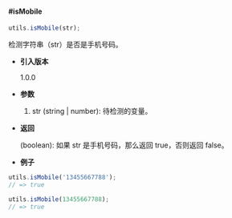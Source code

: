 #### #isMobile

```javascript
utils.isMobile(str);
```

检测字符串（str）是否是手机号码。

- **引入版本**

    1.0.0

- **参数**

    1. str (string | number): 待检测的变量。

- **返回**

    (boolean): 如果 str 是手机号码，那么返回 true，否则返回 false。

- **例子**

```javascript
utils.isMobile('13455667788');
// => true

utils.isMobile(13455667788);
// => true
```
